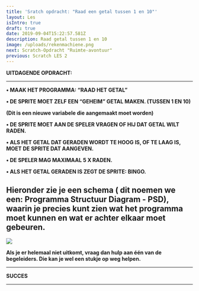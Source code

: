 ```yaml
---
title: 'Sratch opdracht: "Raad een getal tussen 1 en 10"'
layout: Les
isIntro: true
draft: true
date: 2019-09-04T15:22:57.581Z
description: Raad getal tussen 1 en 10
image: /uploads/rekenmachiene.png
next: Scratch-Opdracht "Ruimte-avontuur"
previous: Scratch LES 2
---
```

**UITDAGENDE OPDRACHT:**

- - -

**•	MAAK HET PROGRAMMA:  “RAAD HET GETAL”**

**•	DE SPRITE MOET ZELF EEN “GEHEIM” GETAL MAKEN. (TUSSEN 1 EN 10)**

**(Dit is een nieuwe variabele die aangemaakt moet worden)**

**•	DE SPRITE MOET AAN DE SPELER VRAGEN OF HIJ DAT GETAL WILT RADEN.**

**•	ALS HET GETAL DAT GERADEN WORDT TE HOOG IS, OF TE LAAG IS, MOET DE SPRITE DAT AANGEVEN.**

**•	DE SPELER MAG MAXIMAAL 5 X RADEN.**

**•	ALS HET GETAL GERADEN IS ZEGT DE SPRITE: BINGO.**

## **Hieronder zie je een schema ( dit noemen we een: Programma Structuur Diagram - PSD), waarin je precies kunt zien wat het programma moet kunnen en wat er achter elkaar moet gebeuren.**

![](/uploads/psd-getal-tussen-1-en-10-raden.png)



**Als je er helemaal niet uitkomt, vraag dan hulp aan één van de begeleiders. Die kan je wel een stukje op weg helpen.**

****

**SUCCES**

****
